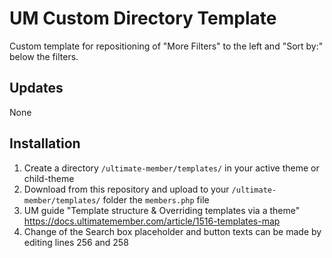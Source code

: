 # UM Custom Directory Template
Custom template for repositioning of "More Filters" to the left and "Sort by:" below the filters.

## Updates ##
None

## Installation ##
1. Create a directory ```/ultimate-member/templates/``` in your active theme or child-theme 
2. Download from this repository and upload to your ```/ultimate-member/templates/``` folder the ```members.php``` file
3. UM guide "Template structure & Overriding templates via a theme" https://docs.ultimatemember.com/article/1516-templates-map
4. Change of the Search box placeholder and button texts can be made by editing lines 256 and 258
